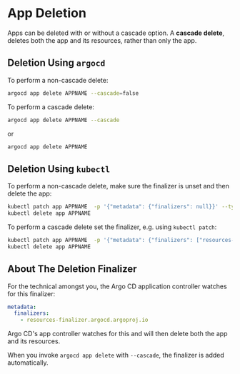 # App Deletion

Apps can be deleted with or without a cascade option. A **cascade delete**, deletes both the app and its resources, rather than only the app.

## Deletion Using `argocd`

To perform a non-cascade delete:

```bash
argocd app delete APPNAME --cascade=false
```

To perform a cascade delete:

```bash
argocd app delete APPNAME --cascade
```

or

```bash
argocd app delete APPNAME
```

## Deletion Using `kubectl`

To perform a non-cascade delete, make sure the finalizer is unset and then delete the app:

```bash
kubectl patch app APPNAME  -p '{"metadata": {"finalizers": null}}' --type merge
kubectl delete app APPNAME
```

To perform a cascade delete set the finalizer, e.g. using `kubectl patch`:

```bash
kubectl patch app APPNAME  -p '{"metadata": {"finalizers": ["resources-finalizer.argocd.argoproj.io"]}}' --type merge
kubectl delete app APPNAME
```

## About The Deletion Finalizer

For the technical amongst you, the Argo CD application controller watches for this finalizer:

```yaml
metadata:
  finalizers:
    - resources-finalizer.argocd.argoproj.io
```

Argo CD's app controller watches for this and will then delete both the app and its resources.

When you invoke `argocd app delete` with `--cascade`, the finalizer is added automatically.
